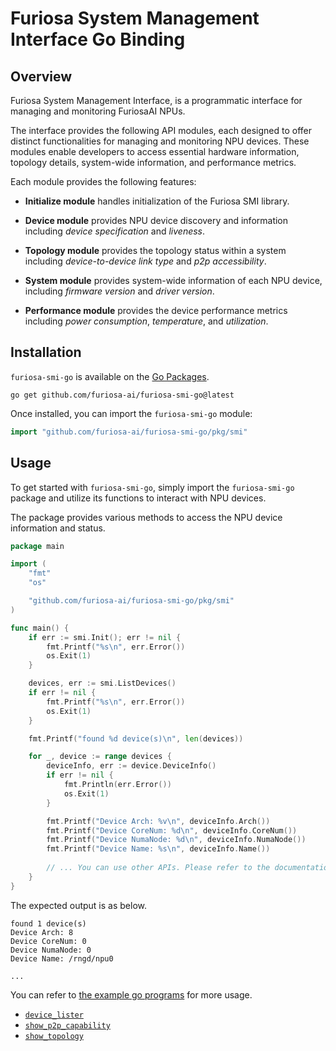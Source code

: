 # Furiosa System Management Interface Go Binding

## Overview
Furiosa System Management Interface, is a programmatic interface for managing and monitoring FuriosaAI NPUs.

The interface provides the following API modules, each designed to offer distinct functionalities for managing and monitoring NPU devices.
These modules enable developers to access essential hardware information, topology details, system-wide information, and performance metrics.

Each module provides the following features:
- **Initialize module** handles initialization of the Furiosa SMI library.

- **Device module** provides NPU device discovery and information including *device specification* and *liveness*.

- **Topology module** provides the topology status within a system including *device-to-device link type* and *p2p accessibility*.

- **System module** provides system-wide information of each NPU device, including *firmware version* and *driver version*.

- **Performance module** provides the device performance metrics including *power consumption*, *temperature*, and *utilization*.

## Installation

`furiosa-smi-go` is available on the [Go Packages](https://pkg.go.dev/).

```shell
go get github.com/furiosa-ai/furiosa-smi-go@latest
```

Once installed, you can import the `furiosa-smi-go` module:

```go
import "github.com/furiosa-ai/furiosa-smi-go/pkg/smi"
```

## Usage

To get started with `furiosa-smi-go`, simply import the `furiosa-smi-go` package and utilize its functions to interact with NPU devices.

The package provides various methods to access the NPU device information and status.

```go
package main

import (
	"fmt"
	"os"

	"github.com/furiosa-ai/furiosa-smi-go/pkg/smi"
)

func main() {
	if err := smi.Init(); err != nil {
		fmt.Printf("%s\n", err.Error())
		os.Exit(1)
	}

	devices, err := smi.ListDevices()
	if err != nil {
		fmt.Printf("%s\n", err.Error())
		os.Exit(1)
	}

	fmt.Printf("found %d device(s)\n", len(devices))

	for _, device := range devices {
		deviceInfo, err := device.DeviceInfo()
		if err != nil {
			fmt.Println(err.Error())
			os.Exit(1)
		}

		fmt.Printf("Device Arch: %v\n", deviceInfo.Arch())
		fmt.Printf("Device CoreNum: %d\n", deviceInfo.CoreNum())
		fmt.Printf("Device NumaNode: %d\n", deviceInfo.NumaNode())
		fmt.Printf("Device Name: %s\n", deviceInfo.Name())
		
		// ... You can use other APIs. Please refer to the documentation.
	}
}
```

The expected output is as below.

```text
found 1 device(s)
Device Arch: 8
Device CoreNum: 0
Device NumaNode: 0
Device Name: /rngd/npu0

...
```

You can refer to [the example go programs](example) for more usage.
- [`device_lister`](example/device_lister/device_lister.go)
- [`show_p2p_capability`](example/show_p2p_capability/show_p2p_capability.go)
- [`show_topology`](example/show_topology/show_topology.go)
